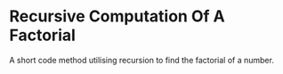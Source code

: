 <h1>Recursive Computation Of A Factorial</h1>

A short code method utilising recursion to find the factorial of a number.
